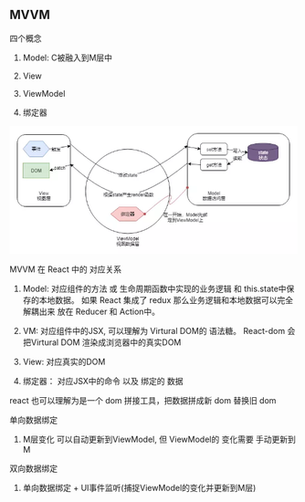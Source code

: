  ## MVVM
 
 四个概念
 1. Model: C被融入到M层中

 2. View

 3. ViewModel

 4. 绑定器

![avatar](../IMG/mvvm.jpg)

MVVM 在 React 中的 对应关系

1. Model: 对应组件的方法 或 生命周期函数中实现的业务逻辑  和   this.state中保存的本地数据。  如果 React 集成了 redux 那么业务逻辑和本地数据可以完全解耦出来 放在 Reducer 和 Action中。

2. VM: 对应组件中的JSX, 可以理解为 Virtural DOM的 语法糖。 React-dom 会把Virtural DOM 渲染成浏览器中的真实DOM

3. View: 对应真实的DOM

4. 绑定器： 对应JSX中的命令 以及 绑定的 数据

react 也可以理解为是一个 dom 拼接工具，把数据拼成新 dom 替换旧 dom


单向数据绑定
   1. M层变化 可以自动更新到ViewModel, 但 ViewModel的 变化需要 手动更新到M
   
双向数据绑定
  1. 单向数据绑定 + UI事件监听(捕捉ViewModel的变化并更新到M层)
